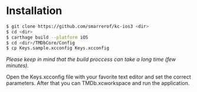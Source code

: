 # Installation

```sh
$ git clone https://github.com/smarrerof/kc-ios3 <dir>
$ cd <dir>
$ carthage build --platform iOS
$ cd <dir>/TMDbCore/Config
$ cp Keys.sample.xcconfig Keys.xcconfig
```

*Please keep in mind that the build proccess can take a long time (few minutes).*

Open the Keys.xcconfig file with your favorite text editor and set the correct parameters. After that you can TMDb.xcworkspace and run the application.